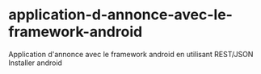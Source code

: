 # application-d-annonce-avec-le-framework-android
Application d'annonce avec le framework android en utilisant REST/JSON
Installer android
